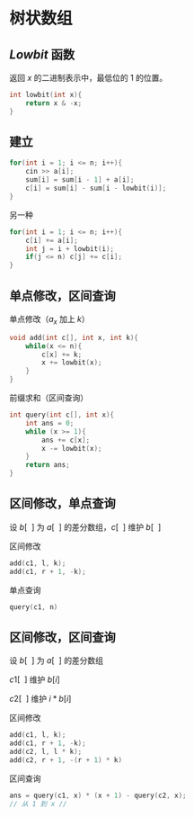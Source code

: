 # 树状数组

## $Lowbit$ 函数

返回 $x$ 的二进制表示中，最低位的 $1$ 的位置。

```cpp
int lowbit(int x){
	return x & -x;
}
```

## 建立

```cpp
for(int i = 1; i <= n; i++){
    cin >> a[i];
	sum[i] = sum[i - 1] + a[i];
	c[i] = sum[i] - sum[i - lowbit(i)];
}
```

另一种

```cpp
for(int i = 1; i <= n; i++){
	c[i] += a[i];
    int j = i + lowbit(i);
    if(j <= n) c[j] += c[i];
}
```

## 单点修改，区间查询

单点修改（$a_x$ 加上 $k$）

```cpp
void add(int c[], int x, int k){
	while(x <= n){
    	c[x] += k;
    	x += lowbit(x);
	}
}
```

前缀求和（区间查询）

```cpp
int query(int c[], int x){
  	int ans = 0;
  	while (x >= 1){
    	ans += c[x];
    	x -= lowbit(x);
  	}
  	return ans;
}
```

## 区间修改，单点查询

设 $b[\ \ ]$ 为 $a[\ \ ]$ 的差分数组，$c[\ \ ]$ 维护 $b[\ \ ]$

区间修改

```cpp
add(c1, l, k);
add(c1, r + 1, -k);
```

单点查询

```cpp
query(c1, n)
```

## 区间修改，区间查询

设 $b[\ \ ]$ 为 $a[\ \ ]$ 的差分数组

$c1[\ \ ]$ 维护 $b[i]$

$c2[\ \ ]$ 维护 $i * b[i]$

区间修改

```cpp
add(c1, l, k);
add(c1, r + 1, -k);
add(c2, l, l * k);
add(c2, r + 1, -(r + 1) * k)
```

区间查询

```cpp
ans = query(c1, x) * (x + 1) - query(c2, x);
// 从 1 到 x //
```

